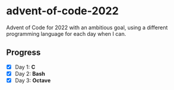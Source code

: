 # advent-of-code-2022

Advent of Code for 2022 with an ambitious goal, using a different programming language for each day when I can.

## Progress
- [X] Day 1: **C**
- [X] Day 2: **Bash**
- [X] Day 3: **Octave**
